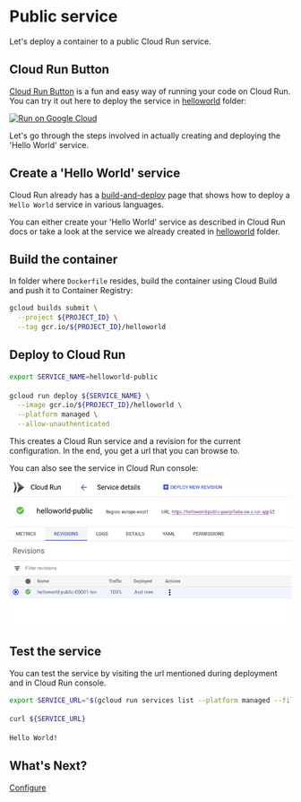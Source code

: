 # Public service

Let's deploy a container to a public Cloud Run service.

## Cloud Run Button

[Cloud Run Button](https://github.com/GoogleCloudPlatform/cloud-run-button) is a fun and easy way of running your code on Cloud Run. You can try it out here to deploy the service in [helloworld](../helloworld) folder:

[![Run on Google Cloud](https://deploy.cloud.run/button.svg)](https://deploy.cloud.run?git_url=https://github.com/meteatamel/cloudrun-tutorial.git&dir=helloworld/csharp)

Let's go through the steps involved in actually creating and deploying the 'Hello World' service. 

## Create a 'Hello World' service

Cloud Run already has a [build-and-deploy](https://cloud.google.com/run/docs/quickstarts/build-and-deploy) page that shows how to deploy a `Hello World` service in various languages. 

You can either create your 'Hello World' service as described in Cloud Run docs or take a look at the service we already created in [helloworld](../helloworld) folder.

## Build the container

In folder where `Dockerfile` resides, build the container using Cloud Build and push it to Container Registry:

```bash
gcloud builds submit \
  --project ${PROJECT_ID} \
  --tag gcr.io/${PROJECT_ID}/helloworld
```

## Deploy to Cloud Run

```bash
export SERVICE_NAME=helloworld-public

gcloud run deploy ${SERVICE_NAME} \
  --image gcr.io/${PROJECT_ID}/helloworld \
  --platform managed \
  --allow-unauthenticated
```

This creates a Cloud Run service and a revision for the current configuration. In the end, you get a url that you can browse to.

You can also see the service in Cloud Run console:

![Cloud Run Console](./images/cloud-run-console.png)

## Test the service

You can test the service by visiting the url mentioned during deployment and in Cloud Run console. 

```bash
export SERVICE_URL="$(gcloud run services list --platform managed --filter=${SERVICE_NAME} --format='value(URL)')"

curl ${SERVICE_URL}

Hello World!
```
## What's Next?

[Configure](configure.md)
